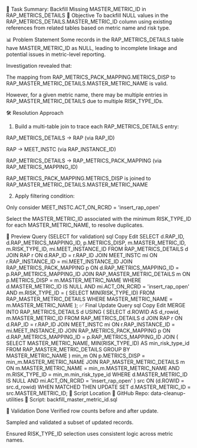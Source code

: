 🔧 Task Summary: Backfill Missing MASTER_METRIC_ID in RAP_METRICS_DETAILS
🧩 Objective
To backfill NULL values in the RAP_METRICS_DETAILS.MASTER_METRIC_ID column using existing references from related tables based on metric name and risk type.

📊 Problem Statement
Some records in the RAP_METRICS_DETAILS table have MASTER_METRIC_ID as NULL, leading to incomplete linkage and potential issues in metric-level reporting.

Investigation revealed that:

The mapping from RAP_METRICS_PACK_MAPPING.METRICS_DISP to RAP_MASTER_METRIC_DETAILS.MASTER_METRIC_NAME is valid.

However, for a given metric name, there may be multiple entries in RAP_MASTER_METRIC_DETAILS due to multiple RISK_TYPE_IDs.

🛠️ Resolution Approach
1. Build a multi-table join to trace each RAP_METRICS_DETAILS entry:

RAP_METRICS_DETAILS → RAP (via RAP_ID)

RAP → MEET_INSTC (via RAP_INSTANCE_ID)

RAP_METRICS_DETAILS → RAP_METRICS_PACK_MAPPING (via RAP_METRICS_MAPPING_ID)

RAP_METRICS_PACK_MAPPING.METRICS_DISP is joined to RAP_MASTER_METRIC_DETAILS.MASTER_METRIC_NAME

2. Apply filtering condition:

Only consider MEET_INSTC.ACT_ON_RCRD = 'insert_rap_open'

Select the MASTER_METRIC_ID associated with the minimum RISK_TYPE_ID for each MASTER_METRIC_NAME, to resolve duplicates.

🧪 Preview Query (SELECT for validation)
sql
Copy
Edit
SELECT d.RAP_ID, d.RAP_METRICS_MAPPING_ID, p.METRICS_DISP, 
       m.MASTER_METRIC_ID, m.RISK_TYPE_ID, mi.MEET_INSTANCE_ID
FROM RAP_METRICS_DETAILS d
JOIN RAP r ON d.RAP_ID = r.RAP_ID
JOIN MEET_INSTC mi ON r.RAP_INSTANCE_ID = mi.MEET_INSTANCE_ID
JOIN RAP_METRICS_PACK_MAPPING p ON d.RAP_METRICS_MAPPING_ID = p.RAP_METRICS_MAPPING_ID
JOIN RAP_MASTER_METRIC_DETAILS m ON p.METRICS_DISP = m.MASTER_METRIC_NAME
WHERE d.MASTER_METRIC_ID IS NULL
  AND mi.ACT_ON_RCRD = 'insert_rap_open'
  AND m.RISK_TYPE_ID = (
      SELECT MIN(RISK_TYPE_ID)
      FROM RAP_MASTER_METRIC_DETAILS
      WHERE MASTER_METRIC_NAME = m.MASTER_METRIC_NAME
  );
✅ Final Update Query
sql
Copy
Edit
MERGE INTO RAP_METRICS_DETAILS d
USING (
    SELECT d.ROWID AS d_rowid,
           m.MASTER_METRIC_ID
    FROM RAP_METRICS_DETAILS d
    JOIN RAP r ON d.RAP_ID = r.RAP_ID
    JOIN MEET_INSTC mi ON r.RAP_INSTANCE_ID = mi.MEET_INSTANCE_ID
    JOIN RAP_METRICS_PACK_MAPPING p ON d.RAP_METRICS_MAPPING_ID = p.RAP_METRICS_MAPPING_ID
    JOIN (
        SELECT MASTER_METRIC_NAME, MIN(RISK_TYPE_ID) AS min_risk_type_id
        FROM RAP_MASTER_METRIC_DETAILS
        GROUP BY MASTER_METRIC_NAME
    ) min_m ON p.METRICS_DISP = min_m.MASTER_METRIC_NAME
    JOIN RAP_MASTER_METRIC_DETAILS m 
      ON m.MASTER_METRIC_NAME = min_m.MASTER_METRIC_NAME 
     AND m.RISK_TYPE_ID = min_m.min_risk_type_id
    WHERE d.MASTER_METRIC_ID IS NULL
      AND mi.ACT_ON_RCRD = 'insert_rap_open'
) src
ON (d.ROWID = src.d_rowid)
WHEN MATCHED THEN
UPDATE SET d.MASTER_METRIC_ID = src.MASTER_METRIC_ID;
📁 Script Location
📂 GitHub Repo: data-cleanup-utilities
📄 Script: backfill_master_metric_id.sql

🧪 Validation Done
Verified row counts before and after update.

Sampled and validated a subset of updated records.

Ensured RISK_TYPE_ID selection uses consistent logic across metric names.

